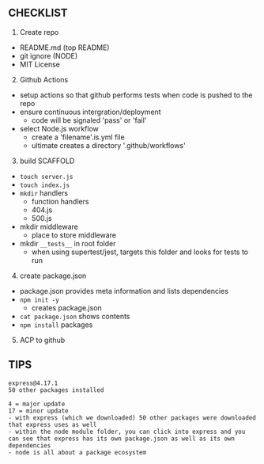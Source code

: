 ## CHECKLIST
1. Create repo
  - README.md (top README)
  - git ignore (NODE)
  - MIT License

2. Github Actions
  - setup actions so that github performs tests when code is pushed to the repo
  - ensure continuous intergration/deployment
    - code will be signaled 'pass' or 'fail'
  - select Node.js workflow
    - create a 'filename'.is.yml file
    - ultimate creates a directory '.github/workflows'

3. build SCAFFOLD
  - `touch server.js`
  - `touch index.js`
  - `mkdir` handlers
    - function handlers
    - 404.js
    - 500.js
  - mkdir middleware
    - place to store middleware
  - mkdir `__tests__` in root folder
    - when using supertest/jest, targets this folder and looks for tests to run

4. create package.json
  - package.json provides meta information and lists dependencies
  - `npm init -y`
    - creates package.json
  - `cat package.json` shows contents
  - `npm install` packages

5. ACP to github

## TIPS
```
express@4.17.1
50 other packages installed 

4 = major update
17 = minor update
- with express (which we downloaded) 50 other packages were downloaded that express uses as well
- within the node module folder, you can click into express and you can see that express has its own package.json as well as its own dependencies
- node is all about a package ecosystem
```
